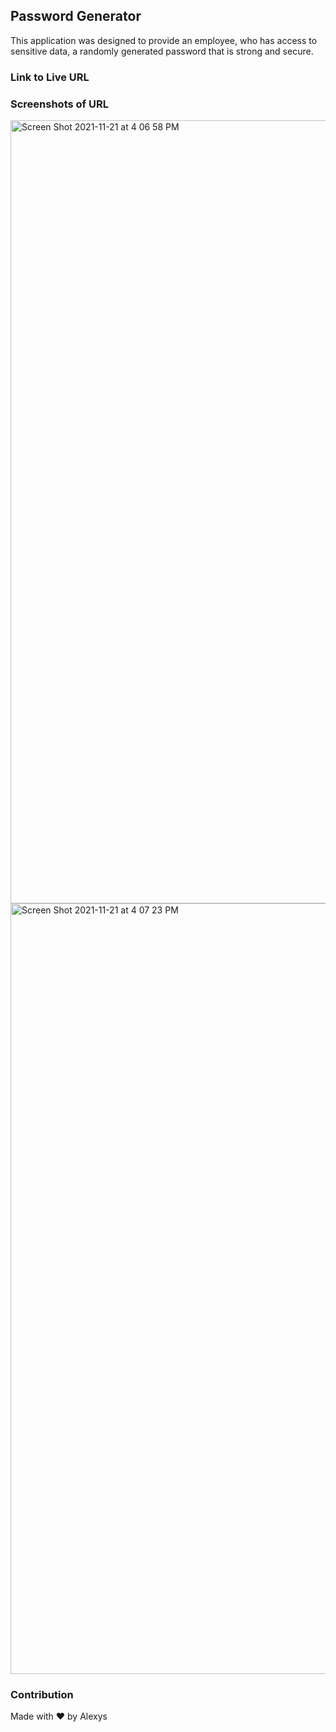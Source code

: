 ## Password Generator 
This application was designed to provide an employee, who has access to sensitive data, a randomly generated password that is strong and secure. 

### Link to Live URL

### Screenshots of URL

<img width="1253" alt="Screen Shot 2021-11-21 at 4 06 58 PM" src="https://user-images.githubusercontent.com/92767735/142779015-8f115d29-d71b-4752-b3e7-2d2c9b57a79c.png">

<img width="1233" alt="Screen Shot 2021-11-21 at 4 07 23 PM" src="https://user-images.githubusercontent.com/92767735/142779016-00bfa0b5-cd93-489a-b4ad-13c1e540cc2b.png">

### Contribution
Made with ❤️ by Alexys
